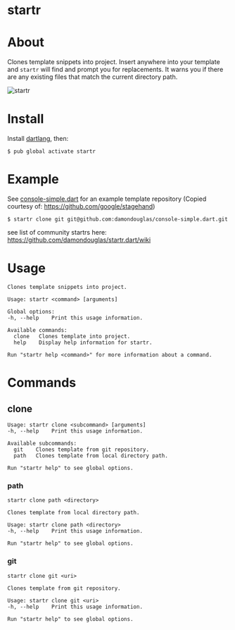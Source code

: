 # startr

# About

Clones template snippets into project.  Insert __<variable>__ anywhere into your template and `startr` will find and prompt you for replacements.  It warns you if there are any existing files that match the current directory path.

![startr](https://cloud.githubusercontent.com/assets/762456/14730897/e4db6220-07ff-11e6-8ab1-33812db58315.gif)

# Install
Install [dartlang](https://www.dartlang.org), then:

`$ pub global activate startr`

# Example

See [console-simple.dart](https://github.com/damondouglas/console-simple.dart) for an example template repository (Copied courtesy of: https://github.com/google/stagehand)

`$ startr clone git git@github.com:damondouglas/console-simple.dart.git`

see list of community startrs here:  https://github.com/damondouglas/startr.dart/wiki

# Usage

```
Clones template snippets into project.

Usage: startr <command> [arguments]

Global options:
-h, --help    Print this usage information.

Available commands:
  clone   Clones template into project.
  help    Display help information for startr.

Run "startr help <command>" for more information about a command.
```

# Commands

## clone

```
Usage: startr clone <subcommand> [arguments]
-h, --help    Print this usage information.

Available subcommands:
  git    Clones template from git repository.
  path   Clones template from local directory path.

Run "startr help" to see global options.
```

### path

```
startr clone path <directory>

Clones template from local directory path.

Usage: startr clone path <directory>
-h, --help    Print this usage information.

Run "startr help" to see global options.
```
### git

```
startr clone git <uri>

Clones template from git repository.

Usage: startr clone git <uri>
-h, --help    Print this usage information.

Run "startr help" to see global options.
```
